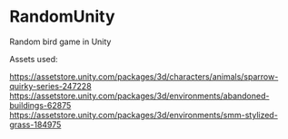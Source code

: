 # RandomUnity
Random bird game in Unity




Assets used:

https://assetstore.unity.com/packages/3d/characters/animals/sparrow-quirky-series-247228
https://assetstore.unity.com/packages/3d/environments/abandoned-buildings-62875
https://assetstore.unity.com/packages/3d/environments/smm-stylized-grass-184975
